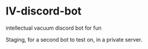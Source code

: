 # IV-discord-bot
intellectual vacuum discord bot for fun

Staging, for a second bot to test on, in a private server.
 